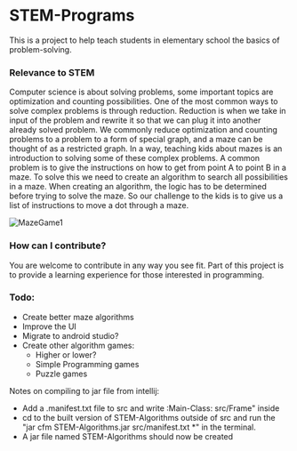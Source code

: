 # STEM-Programs
This is a project to help teach students in elementary school the basics of problem-solving.

### Relevance to STEM
Computer science is about solving problems, some important topics are optimization and counting possibilities. 
One of the most common ways to solve complex problems is through reduction.
Reduction is when we take in input of the problem and rewrite it so that we can plug it into another already solved problem. 
We commonly reduce optimization and counting problems to a problem to a form of special graph, and a maze can be thought of as a restricted graph. 
In a way, teaching kids about mazes is an introduction to solving some of these complex problems.
A common problem is to give the instructions on how to get from point A to point B in a maze. 
To solve this we need to create an algorithm to search all possibilities in a maze. 
When creating an algorithm, the logic has to be determined before trying to solve the maze. 
So our challenge to the kids is to give us a list of instructions to move a dot through a maze.

![MazeGame1](https://github.com/CSE-Club-ISU/STEM-Programs/assets/7538725/03e102ba-80a2-475a-a29d-aafb5ac64442)

### How can I contribute?

You are welcome to contribute in any way you see fit.
Part of this project is to provide a learning experience for those interested in programming.

### Todo:
* Create better maze algorithms
* Improve the UI
* Migrate to android studio?
* Create other algorithm games:
  * Higher or lower?
  * Simple Programming games
  * Puzzle games

Notes on compiling to jar file from intellij:
* Add a .manifest.txt file to src and write :Main-Class: src/Frame" inside
* cd to the built version of STEM-Algorithms outside of src and run the "jar cfm STEM-Algorithms.jar src/manifest.txt *" in the terminal.
* A jar file named STEM-Algorithms should now be created
